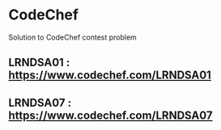 # CodeChef
Solution to CodeChef contest problem

## LRNDSA01 : https://www.codechef.com/LRNDSA01
## LRNDSA07 : https://www.codechef.com/LRNDSA07
